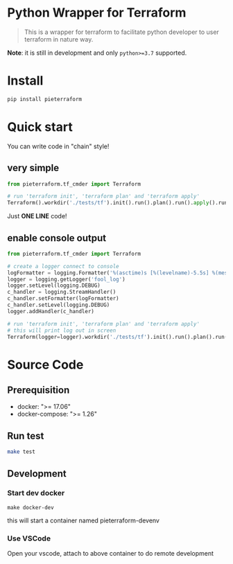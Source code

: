# Python Wrapper for Terraform

> This is a wrapper for terraform to facilitate python developer to user terraform in nature way.

**Note**: it is still in development and only `python>=3.7` supported.

# Install

```bash
pip install pieterraform
```

# Quick start
You can write code in "chain" style!

## very simple
```py
from pieterraform.tf_cmder import Terraform

# run 'terraform init', 'terraform plan' and 'terraform apply'
Terraform().workdir('./tests/tf').init().run().plan().run().apply().run()
```
Just **ONE LINE** code!

## enable console output
```py
from pieterraform.tf_cmder import Terraform

# create a logger connect to console
logFormatter = logging.Formatter('%(asctime)s [%(levelname)-5.5s] %(message)s')
logger = logging.getLogger('fool_log')
logger.setLevel(logging.DEBUG)
c_handler = logging.StreamHandler()
c_handler.setFormatter(logFormatter)
c_handler.setLevel(logging.DEBUG)
logger.addHandler(c_handler)

# run 'terraform init', 'terraform plan' and 'terraform apply'
# this will print log out in screen
Terraform(logger=logger).workdir('./tests/tf').init().run().plan().run().apply().run()
```

# Source Code

## Prerequisition
* docker: ">= 17.06"
* docker-compose: ">= 1.26"

## Run test
```bash
make test
```

## Development

### Start dev docker
```
make docker-dev
```
this will start a container named pieterraform-devenv

### Use VSCode
Open your vscode, attach to above container to do remote development